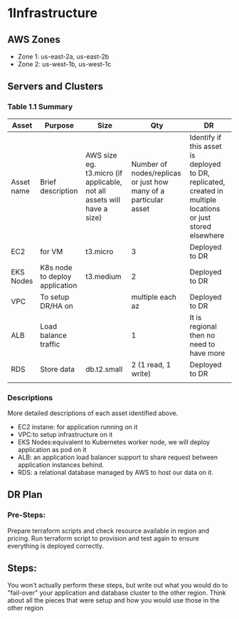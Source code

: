 # 1Infrastructure

## AWS Zones

* Zone 1: us-east-2a, us-east-2b
* Zone 2: us-west-1b, us-west-1c

## Servers and Clusters

### Table 1.1 Summary

| Asset | Purpose | Size | Qty | DR |
| ----- | ------- | ---- | --- | --- |
| Asset name | Brief description | AWS size eg. t3.micro (if applicable, not all assets will have a size) | Number of nodes/replicas or just how many of a particular asset | Identify if this asset is deployed to DR, replicated, created in multiple locations or just stored elsewhere |
| EC2 | for VM | t3.micro | 3 | Deployed to DR |
| EKS Nodes | K8s node to deploy application | t3.medium | 2 | Deployed to DR |
| VPC | To setup DR/HA on |  | multiple each az | Deployed to DR |
| ALB | Load balance traffic |  | 1 | It is regional then no need to have more |
| RDS | Store data | db.t2.small | 2 (1 read, 1 write) | Deployed to DR |
|  |  |  |  |  |

### Descriptions

More detailed descriptions of each asset identified above.

* EC2 instane: for application running on it
* VPC:to setup infrastructure on it
* EKS Nodes:equivalent to Kubernetes worker node, we will deploy application as pod on it
* ALB: an application load balancer support to share request between application instances behind.
* RDS: a relational database managed by AWS to host our data on it.

## DR Plan

### Pre-Steps:

Prepare terraform scripts and check resource available in region and pricing. Run terraform script to provision and test again to ensure everything is deployed correctly.

## Steps:

You won't actually perform these steps, but write out what you would do to "fail-over" your application and database cluster to the other region. Think about all the pieces that were setup and how you would use those in the other region